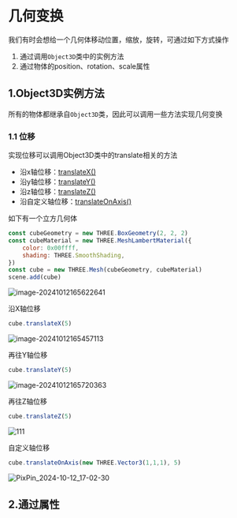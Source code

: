 # 几何变换

我们有时会想给一个几何体移动位置，缩放，旋转，可通过如下方式操作

1. 通过调用`Object3D`类中的实例方法
2. 通过物体的position、rotation、scale属性



## 1.Object3D实例方法

所有的物体都继承自`Object3D`类，因此可以调用一些方法实现几何变换

### 1.1 位移

实现位移可以调用Object3D类中的translate相关的方法

- 沿x轴位移：[translateX()](../核心/01.Object3D#translateX)
- 沿y轴位移：[translateY()](../核心/01.Object3D#translateY)
- 沿z轴位移：[translateZ()](../核心/01.Object3D#translateZ)
- 沿自定义轴位移：[translateOnAxis()](../核心/01.Object3D#translateOnAxis)

如下有一个立方几何体

```js
const cubeGeometry = new THREE.BoxGeometry(2, 2, 2) 
const cubeMaterial = new THREE.MeshLambertMaterial({
    color: 0x00ffff,
    shading: THREE.SmoothShading,
})
const cube = new THREE.Mesh(cubeGeometry, cubeMaterial)
scene.add(cube) 
```

![image-20241012165622641](https://gitee.com/xarzhi/picture/raw/master/img/image-20241012165622641.png)

沿X轴位移

```js
cube.translateX(5)
```

![image-20241012165457113](https://gitee.com/xarzhi/picture/raw/master/img/image-20241012165457113.png)

再往Y轴位移

```js
cube.translateY(5)
```

![image-20241012165720363](https://gitee.com/xarzhi/picture/raw/master/img/image-20241012165720363.png)

再往Z轴位移

```js
cube.translateZ(5)
```

![111](https://gitee.com/xarzhi/picture/raw/master/img/111.gif)

自定义轴位移

```js
cube.translateOnAxis(new THREE.Vector3(1,1,1), 5)
```

![PixPin_2024-10-12_17-02-30](https://gitee.com/xarzhi/picture/raw/master/img/PixPin_2024-10-12_17-02-30.gif)



## 2.通过属性